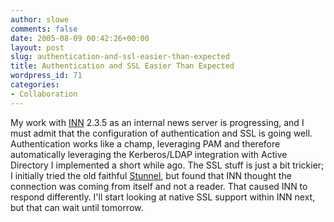 ```yaml
---
author: slowe
comments: false
date: 2005-08-09 00:42:26+00:00
layout: post
slug: authentication-and-ssl-easier-than-expected
title: Authentication and SSL Easier Than Expected
wordpress_id: 71
categories:
- Collaboration
---
```


My work with [INN](http://www.isc.org/products/INN/) 2.3.5 as an internal news server is progressing, and I must admit that the configuration of authentication and SSL is going well. Authentication works like a champ, leveraging PAM and therefore automatically leveraging the Kerberos/LDAP integration with Active Directory I implemented a short while ago. The SSL stuff is just a bit trickier; I initially tried the old faithful [Stunnel](http://stunnel.mirt.net/index.html), but found that INN thought the connection was coming from itself and not a reader. That caused INN to respond differently. I'll start looking at native SSL support within INN next, but that can wait until tomorrow.
